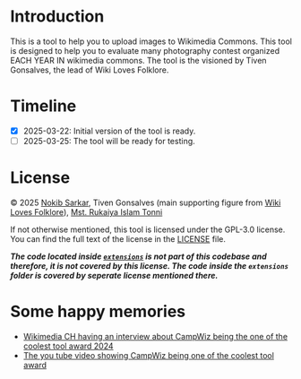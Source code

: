 # Introduction
This is a tool to help you to upload images to Wikimedia Commons. This tool is designed to help you to evaluate many photography contest organized EACH YEAR IN wikimedia commons. The tool is the visioned by Tiven Gonsalves, the lead of Wiki Loves Folklore.
# Timeline

- [x] 2025-03-22: Initial version of the tool is ready.
- [ ] 2025-03-25: The tool will be ready for testing.
# License
&copy; 2025 [Nokib Sarkar](https://github.com/nokibsarkar), Tiven Gonsalves (main supporting figure from [Wiki Loves Folklore](https://wikilovesfolklore.org)), [Mst. Rukaiya Islam Tonni](https://github.com/Tonni28)


If not otherwise mentioned, this tool is licensed under the GPL-3.0 license. You can find the full text of the license in the [LICENSE](./LICENSE.md) file.

***The code located inside [`extensions`](./extensions/) is not part of this codebase and therefore, it is not covered by this license. The code inside the `extensions` folder is covered by seperate license mentioned there.***
# Some happy memories
- [Wikimedia CH having an interview about CampWiz being the one of the coolest tool award 2024](https://wikimedia.ch/en/news/surprise-at-the-wikimania-why-wikimedia-ch-had-a-special-reason-to-be-happy/)
- [The you tube video showing CampWiz being one of the coolest tool award](https://www.youtube.com/watch?v=F-Z2ODmUySY)
